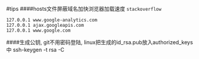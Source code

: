 #tips
####hosts文件屏蔽域名加快浏览器加载速度
`stackoverflow`

    127.0.0.1 www.google-analytics.com
    127.0.0.1 ajax.googleapis.com
    127.0.0.1 www.google.com
####生成公钥, git不用密码登陆, linux把生成的id_rsa.pub放入authorized_keys中
    ssh-keygen -t rsa -C


